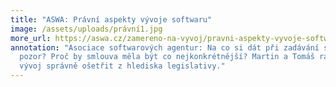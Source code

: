```yaml
---
title: "ASWA: Právní aspekty vývoje softwaru"
image: /assets/uploads/právní1.jpg
more_url: https://aswa.cz/zamereno-na-vyvoj/pravni-aspekty-vyvoje-softwaru/
annotation: "Asociace softwarových agentur: Na co si dát při zadávání softwaru
  pozor? Proč by smlouva měla být co nejkonkrétnější? Martin a Tomáš radí, jak
  vývoj správně ošetřit z hlediska legislativy."
---
```

